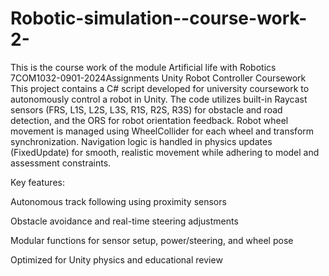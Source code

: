 # Robotic-simulation--course-work-2-
This is the course work of the module Artificial life with Robotics  7COM1032-0901-2024Assignments
Unity Robot Controller Coursework
This project contains a C# script developed for university coursework to autonomously control a robot in Unity. The code utilizes built-in Raycast sensors (FRS, L1S, L2S, L3S, R1S, R2S, R3S) for obstacle and road detection, and the ORS for robot orientation feedback.
Robot wheel movement is managed using WheelCollider for each wheel and transform synchronization.
Navigation logic is handled in physics updates (FixedUpdate) for smooth, realistic movement while adhering to model and assessment constraints.

Key features:

Autonomous track following using proximity sensors

Obstacle avoidance and real-time steering adjustments

Modular functions for sensor setup, power/steering, and wheel pose

Optimized for Unity physics and educational review
